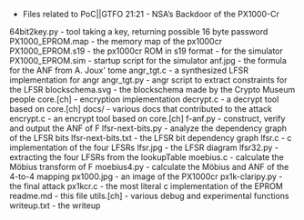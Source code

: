 * Files related to PoC||GTFO 21:21 - NSA’s Backdoor of the PX1000-Cr

64bit2key.py       - tool taking a key, returning possible 16 byte password
PX1000_EPROM.map   - the memory map of the px1000cr
PX1000_EPROM.s19   - the px1000cr ROM in s19 format - for the simulator
PX1000_EPROM.sim   - startup script for the simulator
anf.jpg            - the formula for the ANF from A. Joux' tome
angr_tgt.c         - a synthesized LFSR implementation for angr
angr_tgt.py        - angr script to extract constraints for the LFSR
blockschema.svg    - the blockschema made by the Crypto Museum people
core.[ch]          - encryption implementation
decrypt.c          - a decrypt tool based on core.[ch]
docs/              - various docs that contributed to the attack
encrypt.c          - an encrypt tool based on core.[ch]
f-anf.py           - construct, verify and output the ANF of F
lfsr-next-bits.py  - analyze the dependency graph of the LFSR bits
lfsr-next-bits.txt - the LFSR bit dependency graph
lfsr.c             - c implementation of the four LFSRs
lfsr.jpg           - the LFSR diagram
lfsr32.py          - extracting the four LFSRs from the lookupTable
moebius.c          - calculate the Möbius transform of F
moebius4.py        - calculate the Möbius and ANF of the 4-to-4 mapping
px1000.jpg         - an image of the PX1000cr
px1k-claripy.py    - the final attack
px1kcr.c           - the most literal c implementation of the EPROM
readme.md          - this file
utils.[ch]         - various debug and experimental functions
writeup.txt        - the writeup
